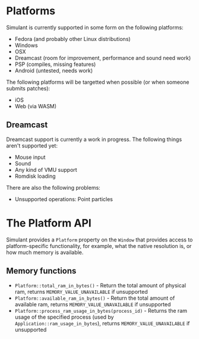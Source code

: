 # Platforms

Simulant is currently supported in some form on the following platforms:

 - Fedora (and probably other Linux distributions)
 - Windows
 - OSX
 - Dreamcast (room for improvement, performance and sound need work)
 - PSP (compiles, missing features)
 - Android (untested, needs work)

The following platforms will be targetted when possible (or when someone submits patches):

 - iOS
 - Web (via WASM)


## Dreamcast

Dreamcast support is currently a work in progress. The following things aren't supported yet:

 - Mouse input
 - Sound
 - Any kind of VMU support
 - Romdisk loading

There are also the following problems:

 - Unsupported operations: Point particles
 

# The Platform API

Simulant provides a `Platform` property on the `Window` that provides access to platform-specific functionality, for example, what the native resolution is, or how much memory is available.

## Memory functions

 - `Platform::total_ram_in_bytes()` - Return the total amount of physical ram, returns `MEMORY_VALUE_UNAVAILABLE` if unsupported
 - `Platform::available_ram_in_bytes()` - Return the total amount of available ram, returns `MEMORY_VALUE_UNAVAILABLE` if unsupported
 - `Platform::process_ram_usage_in_bytes(process_id)` - Returns the ram usage of the specified process (used by `Application::ram_usage_in_bytes`), returns `MEMORY_VALUE_UNAVAILABLE` if unsupported
